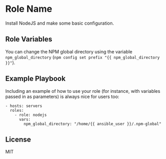Role Name
=========

Install NodeJS and make some basic configuration.

Role Variables
--------------

You can change the NPM global directory using the variable `npm_global_directory` (`npm config set prefix "{{ npm_global_directory }}"`).


Example Playbook
----------------

Including an example of how to use your role (for instance, with variables passed in as parameters) is always nice for users too:

    - hosts: servers
      roles:
        - role: nodejs
          vars:
            npm_global_directory: "/home/{{ ansible_user }}/.npm-global"

License
-------

MIT
